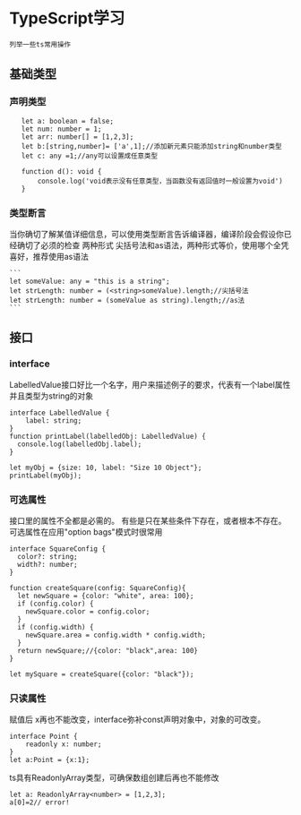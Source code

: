 # TypeScript学习
    列举一些ts常用操作

## 基础类型
### 声明类型

 ```
    let a: boolean = false;
    let num: number = 1;
    let arr: number[] = [1,2,3];
    let b:[string,number]= ['a',1];//添加新元素只能添加string和number类型
    let c: any =1;//any可以设置成任意类型

    function d(): void {
        console.log('void表示没有任意类型，当函数没有返回值时一般设置为void')
    }
 ```
### 类型断言
当你确切了解某值详细信息，可以使用类型断言告诉编译器，编译阶段会假设你已经确切了必须的检查
两种形式 尖括号法和as语法，两种形式等价，使用哪个全凭喜好，推荐使用as语法

    ```
    let someValue: any = "this is a string";
    let strLength: number = (<string>someValue).length;//尖括号法
    let strLength: number = (someValue as string).length;//as法
    ```

## 接口
### interface
LabelledValue接口好比一个名字，用户来描述例子的要求，代表有一个label属性并且类型为string的对象
```
interface LabelledValue {
    label: string;
}
function printLabel(labelledObj: LabelledValue) {
  console.log(labelledObj.label);
}

let myObj = {size: 10, label: "Size 10 Object"};
printLabel(myObj);
```
### 可选属性
接口里的属性不全都是必需的。 有些是只在某些条件下存在，或者根本不存在。可选属性在应用"option bags"模式时很常用
```
interface SquareConfig {
  color?: string;
  width?: number;
}

function createSquare(config: SquareConfig){
  let newSquare = {color: "white", area: 100};
  if (config.color) {
    newSquare.color = config.color;
  }
  if (config.width) {
    newSquare.area = config.width * config.width;
  }
  return newSquare;//{color: "black",area: 100}
}

let mySquare = createSquare({color: "black"});
```

### 只读属性
赋值后 x再也不能改变，interface弥补const声明对象中，对象的可改变。
```
interface Point {
    readonly x: number;
}
let a:Point = {x:1};
```
ts具有ReadonlyArray<T>类型，可确保数组创建后再也不能修改
```
let a: ReadonlyArray<number> = [1,2,3];
a[0]=2// error!
```

